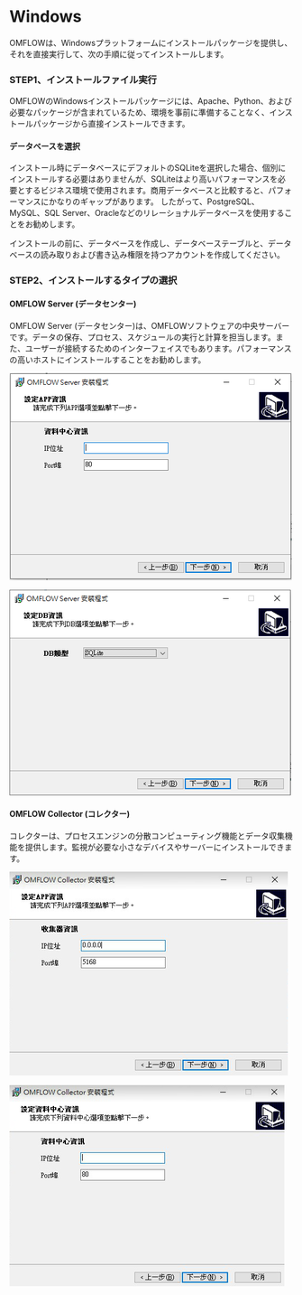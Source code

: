 # Windows

OMFLOWは、Windowsプラットフォームにインストールパッケージを提供し、それを直接実行して、次の手順に従ってインストールします。

### STEP1、インストールファイル実行

OMFLOWのWindowsインストールパッケージには、Apache、Python、および必要なパッケージが含まれているため、環境を事前に準備することなく、インストールパッケージから直接インストールできます。

#### &#x20;データベースを選択

インストール時にデータベースにデフォルトのSQLiteを選択した場合、個別にインストールする必要はありませんが、SQLiteはより高いパフォーマンスを必要とするビジネス環境で使用されます。商用データベースと比較すると、パフォーマンスにかなりのギャップがあります。 したがって、PostgreSQL、MySQL、SQL Server、Oracleなどのリレーショナルデータベースを使用することをお勧めします。

インストールの前に、データベースを作成し、データベーステーブルと、データベースの読み取りおよび書き込み権限を持つアカウントを作成してください。



### STEP2、インストールするタイプの選択

#### OMFLOW Server (データセンター)

OMFLOW Server (データセンター)は、OMFLOWソフトウェアの中央サーバーです。データの保存、プロセス、スケジュールの実行と計算を担当します。また、ユーザーが接続するためのインターフェイスでもあります。パフォーマンスの高いホストにインストールすることをお勧めします。

![](<../.gitbook/assets/image (75).png>)

![](<../.gitbook/assets/image (66).png>)

#### OMFLOW Collector (コレクター)

コレクターは、プロセスエンジンの分散コンピューティング機能とデータ収集機能を提供します。監視が必要な小さなデバイスやサーバーにインストールできます。

![コレクターによってモニターされるIPおよびポートを設定します。](<../.gitbook/assets/tu-pian- (47).png>)

![データセンターのIPとポートを設定し、インストール中にデータセンターに報告します。](<../.gitbook/assets/tu-pian- (24).png>)

